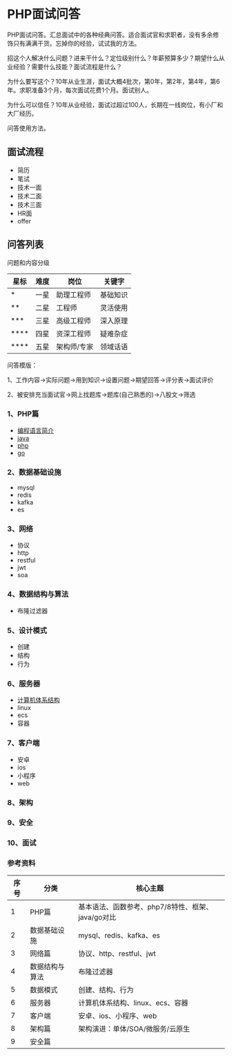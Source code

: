 # PHP面试问答

PHP面试问答。汇总面试中的各种经典问答。适合面试官和求职者，没有多余修饰只有满满干货。忘掉你的经验，试试我的方法。

招这个人解决什么问题？进来干什么？定位级别什么？年薪预算多少？期望什么从业经验？需要什么技能？面试流程是什么？

为什么要写这个？10年从业生涯，面试大概4批次，第0年，第2年，第4年，第6年。求职准备3个月，每次面试花费1个月。面试别人。

为什么可以信任？10年从业经验，面试过超过100人，长期在一线岗位，有小厂和大厂经历。

问答使用方法。

## 面试流程

- 简历
- 笔试
- 技术一面
- 技术二面
- 技术三面
- HR面
- offer

## 问答列表

问题和内容分级

|星标|难度|岗位|关键字|
|---|---|---|---|
|*|一星|助理工程师|基础知识|
|**|二星|工程师|灵活使用|
|***|三星|高级工程师|深入原理|
|****|四星|资深工程师|疑难杂症|
|****|五星|架构师/专家|领域话语|

问答模版：

1、工作内容->实际问题->用到知识->设置问题->期望回答->评分表->面试评价

2、被安排充当面试官->网上找题库->题库(自己熟悉的)->八股文->筛选

### 1、PHP篇
- [编程语言简介](./docs/编程语言简介.md)
- [java](./docs/java.md)
- [php](./docs/php.md)
- [go](./docs/go.md)

### 2、数据基础设施
- mysql
- redis
- kafka
- es

### 3、网络
- 协议
- http
- restful
- jwt
- soa

### 4、数据结构与算法
- 布隆过滤器

### 5、设计模式
- 创建
- 结构
- 行为

### 6、服务器
- [计算机体系结构](./docs/计算机体系结构.md)
- linux 
- ecs
- 容器

### 7、客户端
- 安卓
- ios
- 小程序
- web

### 8、架构

### 9、安全

### 10、面试

### 参考资料

|序号|分类|核心主题|
|---|---|---|
|1|PHP篇|基本语法、函数参考、php7/8特性、框架、java/go对比|
|2|数据基础设施|mysql、redis、kafka、es||
|3|网络篇|协议、http、restful、jwt|1.http3<br>|
|4|数据结构与算法|布隆过滤器|
|5|数据模式|创建、结构、行为|
|6|服务器|计算机体系结构、linux、ecs、容器|
|7|客户端|安卓、ios、小程序、web|
|8|架构篇|架构演进：单体/SOA/微服务/云原生|
|9|安全篇||
